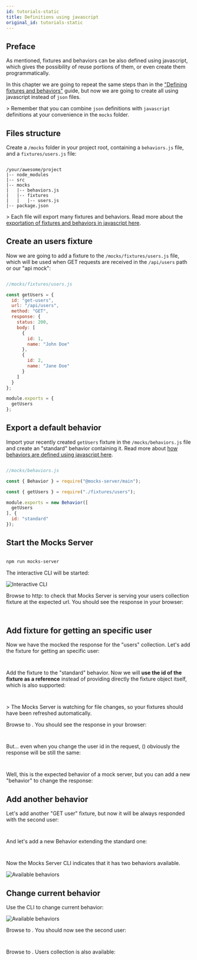 ```yaml
---
id: tutorials-static
title: Definitions using javascript
original_id: tutorials-static
---
```

## Preface

As mentioned, fixtures and behaviors can be also defined using javascript, which gives the possibility of reuse portions of them, or even create them programmatically.

In this chapter we are going to repeat the same steps than in the ["Defining fixtures and behaviors"](guides-defining-fixtures) guide, but now we are going to create all using javascript instead of `json` files.

&gt; Remember that you can combine `json` definitions with `javascript` definitions at your convenience in the `mocks` folder.

## Files structure

Create a `/mocks` folder in your project root, containing a `behaviors.js` file, and a `fixtures/users.js` file:

```

/your/awesome/project
|-- node_modules
|-- src
|-- mocks
|   |-- behaviors.js
|   |-- fixtures
|   |   |-- users.js
|-- package.json

```

&gt; Each file will export many fixtures and behaviors. Read more about the [exportation of fixtures and behaviors in javascript here](guides-organizing-the-definitions).

## Create an users fixture

Now we are going to add a fixture to the `/mocks/fixtures/users.js` file, which will be used when GET requests are received in the `/api/users` path or our "api mock":

```javascript

//mocks/fixtures/users.js

const getUsers = {
  id: "get-users",
  url: "/api/users",
  method: "GET",
  response: {
    status: 200,
    body: [
      {
        id: 1,
        name: "John Doe"
      },
      {
        id: 2,
        name: "Jane Doe"
      }
    ]
  }
};

module.exports = {
  getUsers
};

```

## Export a default behavior

Import your recently created `getUsers` fixture in the `/mocks/behaviors.js` file and create an "standard" behavior containing it. Read more about [how behaviors are defined using javascript here](get-started-behaviors).

```javascript

//mocks/behaviors.js

const { Behavior } = require("@mocks-server/main");

const { getUsers } = require("./fixtures/users");

module.exports = new Behavior([
  getUsers
], {
  id: "standard"
});

```

## Start the Mocks Server

```bash

npm run mocks-server

```

The interactive CLI will be started:

![Interactive CLI](/img/tutorials-static-01.png)

Browse to http: to check that Mocks Server is serving your users collection fixture at the expected url. You should see the response in your browser:

```json



```

## Add fixture for getting an specific user

Now we have the mocked the response for the "users" collection. Let's add the fixture for getting an specific user:

```javascript



```

Add the fixture to the "standard" behavior. Now we will **use the id of the fixture as a reference** instead of providing directly the fixture object itself, which is also supported:

```javascript



```

&gt; The Mocks Server is watching for file changes, so your fixtures should have been refreshed automatically.

Browse to . You should see the response in your browser:

```json



```

But... even when you change the user id in the request, () obviously the response will be still the same:

```json



```

Well, this is the expected behavior of a mock server, but you can add a new "behavior" to change the response:

## Add another behavior

Let's add another "GET user" fixture, but now it will be always responded with the second user:

```javascript



```

And let's add a new Behavior extending the standard one:

```javascript



```

Now the Mocks Server CLI indicates that it has two behaviors available.

![Available behaviors](/img/tutorials-static-02.png)

## Change current behavior

Use the CLI to change current behavior:

![Available behaviors](/img/tutorials-static-03.gif)

Browse to . You should now see the second user:

```json



```

Browse to . Users collection is also available:

```json



```
